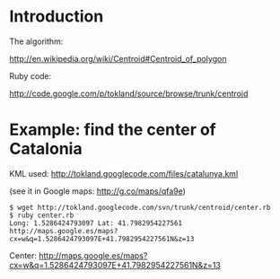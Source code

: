 # Introduction #

The algorithm:

http://en.wikipedia.org/wiki/Centroid#Centroid_of_polygon

Ruby code:

http://code.google.com/p/tokland/source/browse/trunk/centroid

# Example: find the center of Catalonia #

KML used: http://tokland.googlecode.com/files/catalunya.kml

(see it in Google maps: http://g.co/maps/qfa9e)

```
$ wget http://tokland.googlecode.com/svn/trunk/centroid/center.rb
$ ruby center.rb
Long: 1.5286424793097 Lat: 41.7982954227561
http://maps.google.es/maps?cx=w&q=1.5286424793097E+41.7982954227561N&z=13
```

Center: http://maps.google.es/maps?cx=w&q=1.5286424793097E+41.7982954227561N&z=13